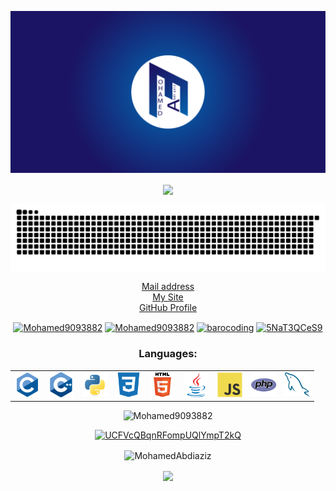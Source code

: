 <p align="center">
  <img src="https://github.com/MohamedAbdiaziz/MohamedAbdiaziz/blob/main/Untitled-1-4-01.png">
  <div id="badges" align="center">
  <img align="center" src="https://readme-typing-svg.herokuapp.com?color=63CF15&lines=🥇+I'm+Mohamed+Abdiaziz+🥇">
  </div>
</p>
<a href="https://github.com/MohamedAbdiaziz/">
  <img align="center" src="https://raw.githubusercontent.com/plexpt/plexpt/snake/github-snake.svg">
</a>

<p align="center">
 <a href='mailto:maxamedcabdicasiis910@yahoo.com'>Mail address</a> </br>
 <a href='http://mohaafey.ml/'>My Site</a> </br>
 <a href='https://github.com/MohamedAbdiaziz'>GitHub Profile</a> </br>
</p>

<p align="center">
  <a href="https://www.facebook.com/maxamed.cabdicasiis.9210" target="blank"><img align="center" src="https://raw.githubusercontent.com/rahuldkjain/github-profile-readme-generator/master/src/images/icons/Social/facebook.svg" alt="Mohamed9093882" height="30" width="40" /></a>
  <a href="https://www.instagram.com/maxamed9093882/" target="blank"><img align="center" src="https://raw.githubusercontent.com/rahuldkjain/github-profile-readme-generator/master/src/images/icons/Social/instagram.svg" alt="Mohamed9093882" height="30" width="40" /></a>
  <a href="https://wa.me/252619093882" target="blank"><img align="center" src="https://raw.githubusercontent.com/rahuldkjain/github-profile-readme-generator/master/src/images/icons/Social/whatsapp.svg" alt="barocoding" height="30" width="40" /></a>
  <a href="https://discord.com/channels/846699581646438410" target="blank"><img align="center" src="https://raw.githubusercontent.com/rahuldkjain/github-profile-readme-generator/master/src/images/icons/Social/discord.svg" alt="5NaT3QCeS9" height="30" width="40" /></a>
</p>

<p align="center"> 
<h3  align="center">Languages:</h3>
 <table  align="center">
  <tr><td>
 <a href="https://www.cprogramming.com/" target="_blank" rel="noreferrer"> <img src="https://raw.githubusercontent.com/devicons/devicon/master/icons/c/c-original.svg" alt="c" width="40" height="40"/> </a>
   </td><td>
 <a href="https://www.w3schools.com/cpp/" target="_blank" rel="noreferrer"> <img src="https://raw.githubusercontent.com/devicons/devicon/master/icons/cplusplus/cplusplus-original.svg" alt="cplusplus" width="40" height="40"/> </a>
   </td>
   <td><a href="https://www.python.org/" target="_blank" rel="noreferrer"> <img src="https://raw.githubusercontent.com/devicons/devicon/master/icons/python/python-original.svg" alt="css3" width="40" height="40"/> </a> 
   </td>
   <td><a href="www.github.com" target="_blank" rel="noreferrer"> <img src="https://github.com/devicons/devicon/blob/master/icons/css3/css3-plain.svg" alt="dotnet" width="40" height="40"/> </a>
   </td>
   <td>
    <a href="https://www.w3.org/html/" target="_blank" rel="noreferrer"> <img src="https://raw.githubusercontent.com/devicons/devicon/master/icons/html5/html5-original-wordmark.svg" alt="html5" width="40" height="40"/> </a>
   </td>
   <td><a href="https://www.java.com" target="_blank" rel="noreferrer"> <img src="https://raw.githubusercontent.com/devicons/devicon/master/icons/java/java-original.svg" alt="java" width="40" height="40"/> </a>
   </td>
   <td>
    <a href="https://developer.mozilla.org/en-US/docs/Web/JavaScript" target="_blank" rel="noreferrer"> <img src="https://raw.githubusercontent.com/devicons/devicon/master/icons/javascript/javascript-original.svg" alt="javascript" width="40" height="40"/> </a>
   </td>
    <td><a href="https://www.php.net/" target="_blank" rel="noreferrer"> <img src="https://raw.githubusercontent.com/devicons/devicon/master/icons/php/php-original.svg" alt="css3" width="40" height="40"/> </a> 
   </td>
    <td><a href="https://www.mysql.com/" target="_blank" rel="noreferrer"> <img src="https://raw.githubusercontent.com/devicons/devicon/master/icons/mysql/mysql-original.svg" alt="mysql" width="40" height="40"/> </a> 
   </td>
  </tr>
 </table>
<p align="center"> <img src="https://komarev.com/ghpvc/?username=MohamedAbdiaziz&label=Profile%20views&color=0e75b6&style=flat" alt="Mohamed9093882" /> </p>

<p align="center"> <a href="https://www.youtube.com/channel/UCFVcQBqnRFompUQlYmpT2kQ" target="blank"><img src="https://img.shields.io/youtube/channel/views/UCFVcQBqnRFompUQlYmpT2kQ?style=social" alt="UCFVcQBqnRFompUQlYmpT2kQ" /></a> </p>
 
<p align="center"> 
<img align="center" src="https://github-readme-stats.vercel.app/api/top-langs?username=MohamedAbdiaziz&show_icons=true&theme=radical&locale=en&layout=compact" alt="MohamedAbdiaziz" />
</p>
 
<p align="center">
<img align="center" src="https://github-readme-stats.vercel.app/api?username=MohamedAbdiaziz&theme=highcontrast&show_icons=true&count_private=true">
</p>
<br/>

